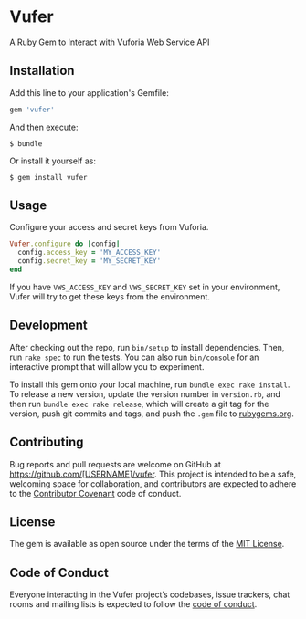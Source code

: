 # Vufer

A Ruby Gem to Interact with Vuforia Web Service API

## Installation

Add this line to your application's Gemfile:

```ruby
gem 'vufer'
```

And then execute:

    $ bundle

Or install it yourself as:

    $ gem install vufer

## Usage

Configure your access and secret keys from Vuforia.

```ruby
Vufer.configure do |config|
  config.access_key = 'MY_ACCESS_KEY'
  config.secret_key = 'MY_SECRET_KEY'
end
```

If you have `VWS_ACCESS_KEY` and `VWS_SECRET_KEY` set in your environment, Vufer will try to get these keys from the environment.

## Development

After checking out the repo, run `bin/setup` to install dependencies. Then, run `rake spec` to run the tests. You can also run `bin/console` for an interactive prompt that will allow you to experiment.

To install this gem onto your local machine, run `bundle exec rake install`. To release a new version, update the version number in `version.rb`, and then run `bundle exec rake release`, which will create a git tag for the version, push git commits and tags, and push the `.gem` file to [rubygems.org](https://rubygems.org).

## Contributing

Bug reports and pull requests are welcome on GitHub at https://github.com/[USERNAME]/vufer. This project is intended to be a safe, welcoming space for collaboration, and contributors are expected to adhere to the [Contributor Covenant](http://contributor-covenant.org) code of conduct.

## License

The gem is available as open source under the terms of the [MIT License](https://opensource.org/licenses/MIT).

## Code of Conduct

Everyone interacting in the Vufer project’s codebases, issue trackers, chat rooms and mailing lists is expected to follow the [code of conduct](https://github.com/[USERNAME]/vufer/blob/master/CODE_OF_CONDUCT.md).
